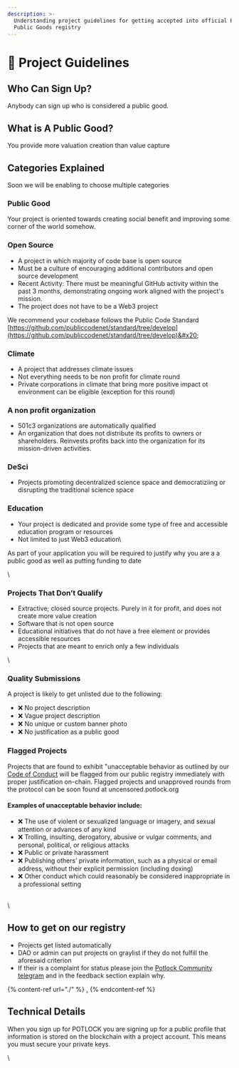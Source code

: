 ```yaml
---
description: >-
  Understanding project guidelines for getting accepted into official POTLOCK
  Public Goods registry
---
```


# 📖 Project Guidelines

## Who Can Sign Up?

Anybody can sign up who is considered a public good.&#x20;

## What is A Public Good?

You provide more valuation creation than value capture

## Categories Explained

Soon we will be enabling to choose multiple categories

### Public Good

Your project is oriented towards creating social benefit and improving some corner of the world somehow.

### &#x20;Open Source

* A project in which majority of code base is open source
* Must be a culture of encouraging additional contributors and open source development&#x20;
* Recent Activity: There must be meaningful GitHub activity within the past 3 months, demonstrating ongoing work aligned with the project's mission.
* The project does not have to be a Web3 project

We recommend your codebase follows the Public Code Standard [https://github.com/publiccodenet/standard/tree/develop](https://github.com/publiccodenet/standard/tree/develop)&#x20;

### Climate

* A project that addresses climate issues
* Not everything needs to be non profit for climate round
* Private corporations in climate that bring more positive impact ot environment can be eligible (exception for this round)

### A non profit organization

* 501c3 organizations are automatically qualified
* &#x20;An organization that does not distribute its profits to owners or shareholders. Reinvests profits back into the organization for its mission-driven activities.

### DeSci

* Projects promoting decentralized science space and democratiziing or disrupting the traditional science space

### Education

* Your project is dedicated and provide some type of free and accessible education program or resources
* Not limited to just Web3 education\


As part of your application you will be required to justify why you are a a public good as well as putting funding to date

\


### Projects That Don’t Qualify

* Extractive; closed source projects. Purely in it for profit, and does not create more value creation
* Software that is not open source&#x20;
* Educational initiatives that do not have a free element or provides accessible resources
* Projects that are meant to enrich only a few individuals&#x20;

\


### Quality Submissions

A project is likely to get unlisted due to the following:

* ❌ No project description
* ❌ Vague project description
* ❌ No unique or custom banner photo
* ❌ No justification as a public good

### Flagged Projects

Projects that are found to exhibit "unacceptable behavior as outlined by our [Code of Conduct](../../general-information/code-of-conduct/) will be flagged from our public registry immediately with proper justification on-chain. Flagged projects and unapproved rounds from the protocol can be soon found at uncensored.potlock.org&#x20;

#### Examples of unacceptable behavior include:

* ❌ The use of violent or sexualized language or imagery, and sexual attention or advances of any kind
* ❌ Trolling, insulting, derogatory, abusive or vulgar comments, and personal, political, or religious attacks
* ❌ Public or private harassment
* ❌ Publishing others’ private information, such as a physical or email address, without their explicit permission (including doxing)
* ❌ Other conduct which could reasonably be considered inappropriate in a professional setting

\
\


## How to get on our registry

* Projects get listed automatically
* DAO or admin can put projects on graylist if they do not fulfill the aforesaid criterion
* If their is a complaint for status please join the [Potlock Community telegram](https://potlock.org/communtiy) and in the feedback section explain why.&#x20;

{% content-ref url="./" %}
[.](./)
{% endcontent-ref %}

## Technical Details

When you sign up for  POTLOCK you are signing up for a public profile that information is stored on the blockchain with a project account. This means you must secure your private keys.

\
